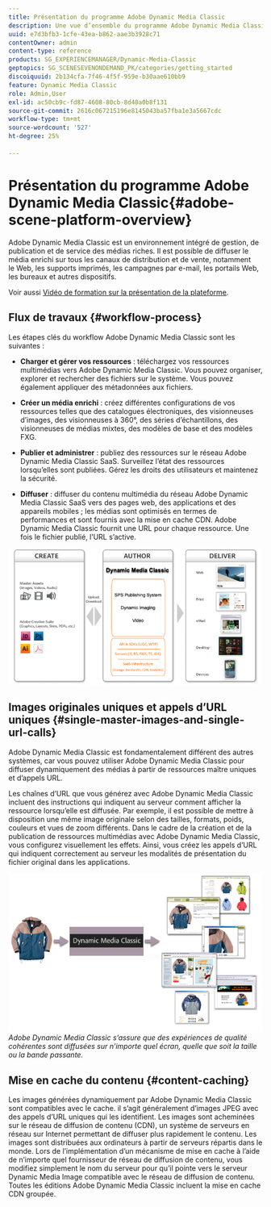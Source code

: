 ```yaml
---
title: Présentation du programme Adobe Dynamic Media Classic
description: Une vue d’ensemble du programme Adobe Dynamic Media Classic et de l’ensemble de son processus de workflow.
uuid: e7d3bfb3-1cfe-43ea-b862-aae3b3928c71
contentOwner: admin
content-type: reference
products: SG_EXPERIENCEMANAGER/Dynamic-Media-Classic
geptopics: SG_SCENESEVENONDEMAND_PK/categories/getting_started
discoiquuid: 2b134cfa-7f46-4f5f-959e-b30aae610bb9
feature: Dynamic Media Classic
role: Admin,User
exl-id: ac50cb9c-fd87-4608-80cb-8d40a0b8f131
source-git-commit: 2616c067215196e8145043ba57fba1e3a5667cdc
workflow-type: tm+mt
source-wordcount: '527'
ht-degree: 25%

---
```


# Présentation du programme Adobe Dynamic Media Classic{#adobe-scene-platform-overview}

Adobe Dynamic Media Classic est un environnement intégré de gestion, de publication et de service des médias riches. Il est possible de diffuser le média enrichi sur tous les canaux de distribution et de vente, notamment le Web, les supports imprimés, les campagnes par e-mail, les portails Web, les bureaux et autres dispositifs.

Voir aussi [Vidéo de formation sur la présentation de la plateforme](https://s7d5.scene7.com/s7viewers/html5/VideoViewer.html?videoserverurl=https://s7d5.scene7.com/is/content/&amp;emailurl=https://s7d5.scene7.com/s7/emailFriend&amp;serverUrl=https://s7d5.scene7.com/is/image/&amp;config=Scene7SharedAssets/Universal_HTML5_Video&amp;contenturl=https://s7d5.scene7.com/skins/&amp;asset=S7tutorials/572_Platform%20Overview_converted%20renamed_Getting%20Started-AVS).

## Flux de travaux {#workflow-process}

Les étapes clés du workflow Adobe Dynamic Media Classic sont les suivantes :

* **Charger et gérer vos ressources**  : téléchargez vos ressources multimédias vers Adobe Dynamic Media Classic. Vous pouvez organiser, explorer et rechercher des fichiers sur le système. Vous pouvez également appliquer des métadonnées aux fichiers.

* **Créer un média enrichi**  : créez différentes configurations de vos ressources telles que des catalogues électroniques, des visionneuses d’images, des visionneuses à 360°, des séries d’échantillons, des visionneuses de médias mixtes, des modèles de base et des modèles FXG.

* **Publier et administrer**  : publiez des ressources sur le réseau Adobe Dynamic Media Classic SaaS. Surveillez l’état des ressources lorsqu’elles sont publiées. Gérez les droits des utilisateurs et maintenez la sécurité.

* **Diffuser**  : diffuser du contenu multimédia du réseau Adobe Dynamic Media Classic SaaS vers des pages web, des applications et des appareils mobiles ; les médias sont optimisés en termes de performances et sont fournis avec la mise en cache CDN. Adobe Dynamic Media Classic fournit une URL pour chaque ressource. Une fois le fichier publié, l’URL s’active.

![Processus du processus Adobe Dynamic Media Classic](/help/assets/gs_workflow.png)

## Images originales uniques et appels d’URL uniques {#single-master-images-and-single-url-calls}

Adobe Dynamic Media Classic est fondamentalement différent des autres systèmes, car vous pouvez utiliser Adobe Dynamic Media Classic pour diffuser dynamiquement des médias à partir de ressources maître uniques et d’appels URL.

Les chaînes d’URL que vous générez avec Adobe Dynamic Media Classic incluent des instructions qui indiquent au serveur comment afficher la ressource lorsqu’elle est diffusée. Par exemple, il est possible de mettre à disposition une même image originale selon des tailles, formats, poids, couleurs et vues de zoom différents. Dans le cadre de la création et de la publication de ressources multimédias avec Adobe Dynamic Media Classic, vous configurez visuellement les effets. Ainsi, vous créez les appels d’URL qui indiquent correctement au serveur les modalités de présentation du fichier original dans les applications.

![Adobe Dynamic Media Classic peut diffuser la même image originale sur différents supports, dans des formats et des tailles différents.](/help/assets/gs_dynamic_publishing.png)
*Adobe Dynamic Media Classic s’assure que des expériences de qualité cohérentes sont diffusées sur n’importe quel écran, quelle que soit la taille ou la bande passante.*

## Mise en cache du contenu {#content-caching}

Les images générées dynamiquement par Adobe Dynamic Media Classic sont compatibles avec le cache. il s’agit généralement d’images JPEG avec des appels d’URL uniques qui les identifient. Les images sont acheminées sur le réseau de diffusion de contenu (CDN), un système de serveurs en réseau sur Internet permettant de diffuser plus rapidement le contenu. Les images sont distribuées aux ordinateurs à partir de serveurs répartis dans le monde. Lors de l’implémentation d’un mécanisme de mise en cache à l’aide de n’importe quel fournisseur de réseau de diffusion de contenu, vous modifiez simplement le nom du serveur pour qu’il pointe vers le serveur Dynamic Media Image compatible avec le réseau de diffusion de contenu. Toutes les éditions Adobe Dynamic Media Classic incluent la mise en cache CDN groupée.
